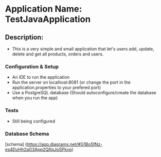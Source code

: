 # Application Name: TestJavaApplication

## **Description:**
 - This is a very simple and small application that let's users add, update, delete and get all products, orders and users.
  
### **Configuration & Setup**
 - An IDE to run the application
 - Run the server on localhost:8081 (or change the port in the application.properties to your prefered port)
 - Use a PostgreSQL database (Should autoconfigure/create the database when you run the app)

### **Tests**
 - Still being configured
 
### **Database Schema**
[schema] (https://app.diagrams.net/#G1Bo5fNz-es4DuHh2aG3App2QXpJoSPkvp)
